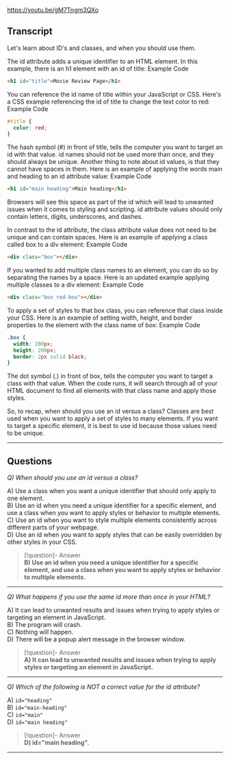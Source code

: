 https://youtu.be/gM7Tngm3QXo

## Transcript
Let's learn about ID's and classes, and when you should use them.

The id attribute adds a unique identifier to an HTML element. In this example, there is an h1 element with an id of title:
Example Code

```html
<h1 id="title">Movie Review Page</h1>
```

You can reference the id name of title within your JavaScript or CSS. Here's a CSS example referencing the id of title to change the text color to red:
Example Code

```css
#title {
  color: red;
}
```

The hash symbol (#) in front of title, tells the computer you want to target an id with that value. id names should not be used more than once, and they should always be unique. Another thing to note about id values, is that they cannot have spaces in them. Here is an example of applying the words main and heading to an id attribute value:
Example Code

```html
<h1 id="main heading">Main heading</h1>
```

Browsers will see this space as part of the id which will lead to unwanted issues when it comes to styling and scripting. id attribute values should only contain letters, digits, underscores, and dashes.

In contrast to the id attribute, the class attribute value does not need to be unique and can contain spaces. Here is an example of applying a class called box to a div element:
Example Code

```html
<div class="box"></div>
```

If you wanted to add multiple class names to an element, you can do so by separating the names by a space. Here is an updated example applying multiple classes to a div element:
Example Code

```html
<div class="box red-box"></div>
```

To apply a set of styles to that box class, you can reference that class inside your CSS. Here is an example of setting width, height, and border properties to the element with the class name of box:
Example Code

```css
.box {
  width: 200px;
  height: 200px;
  border: 2px solid black;
}
```

The dot symbol (.) in front of box, tells the computer you want to target a class with that value. When the code runs, it will search through all of your HTML document to find all elements with that class name and apply those styles.

So, to recap, when should you use an id versus a class? Classes are best used when you want to apply a set of styles to many elements. If you want to target a specific element, it is best to use id because those values need to be unique.

---

## Questions
*Q) When should you use an id versus a class?*

A) Use a class when you want a unique identifier that should only apply to one element.  
B) Use an id when you need a unique identifier for a specific element, and use a class when you want to apply styles or behavior to multiple elements.  
C) Use an id when you want to style multiple elements consistently across different parts of your webpage.  
D) Use an id when you want to apply styles that can be easily overridden by other styles in your CSS.  

> [!question]- Answer  
> **B) Use an id when you need a unique identifier for a specific element, and use a class when you want to apply styles or behavior to multiple elements.**  

---

*Q) What happens if you use the same id more than once in your HTML?*

A) It can lead to unwanted results and issues when trying to apply styles or targeting an element in JavaScript.  
B) The program will crash.  
C) Nothing will happen.  
D) There will be a popup alert message in the browser window.  

> [!question]- Answer  
> **A) It can lead to unwanted results and issues when trying to apply styles or targeting an element in JavaScript.**  

---

*Q) Which of the following is NOT a correct value for the id attribute?*

A) `id="heading"`  
B) `id="main-heading"`  
C) `id="main"`  
D) `id="main heading"`  

> [!question]- Answer  
> **D) id="main heading".**  

---

